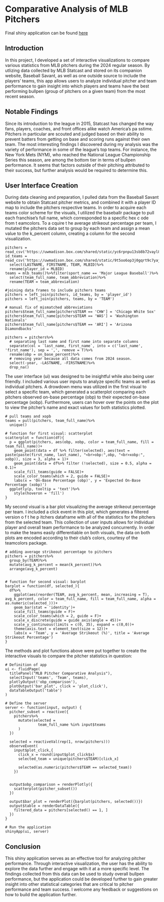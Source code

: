 # Comparative Analysis of MLB Pitchers
Final shiny application can be found [here](https://igallucci.shinyapps.io/HW2_App/)

## Introduction
In this project, I developed a set of interactive visualizations to compare various statistics from MLB pitchers
during the 2024 regular season. By utlizing data collected by MLB Statcast and stored on its companion
website, Baseball Savant, as well as one outside source to include the players’ teams, this app allows users to
analyze individual pitcher and team performance to gain insight into which players and teams have the best
performing bullpen (group of pitchers on a given team) from the most recent season.

## Notable Findings
Since its introduction to the league in 2015, Statcast has changed the way fans, players, coaches, and front
offices alike watch America’s pa sstime. Pitchers in particular are scouted and judged based on their ability to
prevent batters from getting on base and scoring runs against their own team. The most interesting findings I
discovered during my analysis was the variety of performance in some of the league’s top teams. For instance,
the New York Mets (NYM), who reached the National League Championship Series this season, are among
the bottom tier in terms of bullpen performance. It seems that factors outside of their pitching attributed to
their success, but further analysis would be required to determine this.

## User Interface Creation
During data cleaning and preparation, I pulled data from the Baseball Savant website to obtain Statcast
pitcher metrics, and combined it with a player ID map to include the pitchers respective teams. In order to
acquire each teams color scheme for the visuals, I utilized the baseballr package to pull each franchise’s
full name, which corresponded to a specific hex c ode from t eamcolors. To a cquire t he average strikeout
percentage per team, I mutated the pitchers data set to group by each team and assign a mean value to the
k_percent column, creating a column for the second visualization.
```{r}
pitchers = read_csv('https://uwmadison.box.com/shared/static/yc6rpnpu13sb8b72vayl87ofuxyk7v4z.csv')
id_teams = read_csv('https://uwmadison.box.com/shared/static/9t5oo6op3j0gqrt9c7yajw2744hlenq2.csv')%>%
  select(LASTNAME, FIRSTNAME, TEAM, MLBID)%>%
  rename(player_id = MLBID)
teams = mlb_teams()%>%filter(sport_name == 'Major League Baseball')%>%
  select(team_full_name, team_abbreviation)%>%
  rename(TEAM = team_abbreviation)

#joining data frames to include pitchers teams
pitchers = left_join(pitchers, id_teams, by = 'player_id')
pitchers = left_join(pitchers, teams, by = 'TEAM')

# manual fix of mismatched abbreviations
pitchers$team_full_name[pitchers$TEAM == 'CHW'] = 'Chicago White Sox'
pitchers$team_full_name[pitchers$TEAM == 'WAS'] = 'Washington Nationals'
pitchers$team_full_name[pitchers$TEAM == 'ARI'] = 'Arizona Diamondbacks'

pitchers = pitchers%>%
  # separating last name and first name into separate columns
  separate(col = `last_name, first_name`, into = c('last_name', 'first_name'), sep = ',', remove = T)%>%
  rename(obp = on_base_percent)%>%
  # removing year because all data comes from 2024 season.
  select(-year, -LASTNAME, -FIRSTNAME)%>%
  drop_na()
```

The user interface (ui) was designed to be insightful while also being user friendly. I included various user
inputs to analyze specific teams as well as individual pitchers. A drowdown menu was utilized in the first
visual to select a specific team, which generated a scatterplot comparing each pitchers observed on-base
percentage (obp) to their expected on-base percentage (xobp). Furthermore, users can hover over the points
on the plot to view the pitcher’s name and exact values for both statistics plotted. 
```{r}
# pull teams and xopb
teams = pull(pitchers, team_full_name)%>%
  unique()

# function for first visual: scatterplot
scatterplot = function(df){
  p = ggplot(pitchers, aes(obp, xobp, color = team_full_name, fill = team_full_name))+
    geom_point(data = df %>% filter(selected), aes(text = paste(paste(first_name, last_name), "<br>obp:",obp, "<br>xobp:", xobp)), size = 3, alpha = 1)+
    geom_point(data = df%>% filter (!selected), size = 0.5, alpha = 0.1)+
    scale_fill_teams(guide = FALSE)+
    scale_color_teams(which = 2, guide = FALSE)+
    labs(x = 'On-Base Percentage (obp)', y = 'Expected On-Base Percentage (xobp)')
  ggplotly(p, tooltip = 'text')%>%
    style(hoveron = 'fill')
}
```

My second visual is a bar plot visualizing the average strikeout percentage per team. I included a click event in this plot, which
generates a filtered version o f t he p itchers dataframe with all of the statistics for the pitchers from the
selected team. This collection of user inputs allows for individual player and overall team performance to be
analyzed concurrently. In order to make the teams easily differentiable on both visuals, the data on both
plots are encoded according to their club’s colors, courtesy of the teamcolors package.
```{r}
# adding average strikeout percentage to pitchers
pitchers = pitchers%>%
  group_by(TEAM)%>%
  mutate(avg_k_percent = mean(k_percent))%>%
  arrange(avg_k_percent)


# function for second visual: barplot
barplot = function(df, selected_){
  df%>%
    ggplot(aes(reorder(TEAM, avg_k_percent, mean, increasing = T), avg_k_percent, color = team_full_name, fill = team_full_name, alpha = as.numeric(selected_)))+
    geom_bar(stat = 'identity')+
    scale_fill_teams(guide = F)+
    scale_color_teams(which = 2, guide = F)+
    scale_x_discrete(guide = guide_axis(angle = 45))+
    scale_y_continuous(limits = c(0, 35), expand = c(0,0))+
    theme(axis.text = element_text(size = 12))+
    labs(x = 'Team', y = 'Average Strikeout (%)', title = 'Average Strikeout Percentage')
}
```
The methods and plot functions above were put together to create the interactive visuals to compare the pitcher statistics in question: 
```{r}
# Definition of app
ui <- fluidPage(
  titlePanel("MLB Pitcher Comparative Analysis"),
  selectInput('teams', 'Team', teams),
  plotlyOutput('obp_comparison'),
  plotOutput('bar_plot', click = 'plot_click'),
  dataTableOutput('table')
)

# Define the server
server <- function(input, output) {
  pitcher_subset = reactive({
    pitchers%>%
      mutate(selected = 
               team_full_name %in% input$teams
      )
  })
  
  selected = reactiveVal(rep(1, nrow(pitchers)))
  observeEvent(
    input$plot_click,{
      click_x = round(input$plot_click$x)
      selected_team = unique(pitchers$TEAM)[click_x]
      
      selected(as.numeric(pitchers$TEAM == selected_team))
    })
  
  
  output$obp_comparison = renderPlotly({
    scatterplot(pitcher_subset())
  })
  
  output$bar_plot = renderPlot({barplot(pitchers, selected())})
  output$table = renderDataTable({
    filtered_data = pitchers[selected() == 1, ]
  })
}

# Run the application 
shinyApp(ui, server)
```

## Conclusion
This shiny application serves as an effective tool for analyzing pitcher performance. Through interactive
visualization, the user has the ability to explore the data further and engage with it at a more specific level.
The findings collected from this data can be used to study overall bullpen performance, but the application
could be developed further to gain greater insight into other statistical categories that are critical to pitcher
performance and team success. I welcome any feedback or suggestions on how to build the application further.

